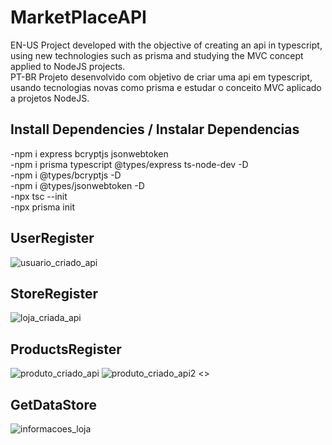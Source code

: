 # MarketPlaceAPI
EN-US Project developed with the objective of creating an api in typescript, using new technologies such as prisma and studying the MVC concept applied to NodeJS projects.<br>
PT-BR    Projeto desenvolvido com objetivo de criar uma api em typescript, usando tecnologias novas como prisma e estudar o conceito MVC aplicado a projetos NodeJS.


## Install Dependencies / Instalar Dependencias 
-npm i express bcryptjs jsonwebtoken<br>
-npm i prisma typescript @types/express ts-node-dev -D <br>
-npm i @types/bcryptjs -D <br>
-npm i @types/jsonwebtoken -D <br>
-npx tsc --init <br>
-npx prisma init


## UserRegister
![usuario_criado_api](https://github.com/yanrodrigues205/MarketPlaceAPI/assets/92941649/7ec06ce9-84e2-4c7a-bb1b-acc97250302e)
<br>

## StoreRegister
![loja_criada_api](https://github.com/yanrodrigues205/MarketPlaceAPI/assets/92941649/7dcd1562-2886-451f-8702-ab5fd734bd01)
<br>

## ProductsRegister
![produto_criado_api](https://github.com/yanrodrigues205/MarketPlaceAPI/assets/92941649/3583edbf-4f3e-4743-967f-361173b4d044)
![produto_criado_api2](https://github.com/yanrodrigues205/MarketPlaceAPI/assets/92941649/8710b04b-d0cd-4e86-acb5-4d1ed5c98409)
<>

## GetDataStore
![informacoes_loja](https://github.com/yanrodrigues205/MarketPlaceAPI/assets/92941649/9e732a00-b610-43d4-ab30-acadd23d01c9)

